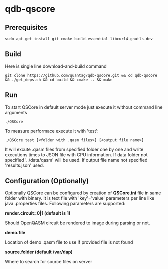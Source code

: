 # qdb-qscore

## Prerequisites

```
sudo apt-get install git cmake build-essential libcurl4-gnutls-dev
```
## Build

Here is single line download-and-build command

```
git clone https://github.com/quantag/qdb-qscore.git && cd qdb-qscore && ./get_deps.sh && cd build && cmake .. && make
```

## Run

To start QSCore in default server mode just execute it without command line arguments
```
./QSCore
```

To measure performace execute it with 'test':

```
./QSCore test [<folder with .qasm files>] [<output file name>]
```
It will excute .qasm files from specified folder one by one and write executions times to JSON file with CPU information. 
If data folder not specified '../data/qasm' will be used. If output file name not specified 'results.json' used.

## Configuration (Optionally)

Optionally QSCore can be configured by creation of __QSCore.ini__ file in same folder with binary. 
It is text file with 'key'='value' parameters per line like java .properties files. 
Following parameters are supported:

__render.circuit=0|1 (default is 1)__

Should OpenQASM circuit be rendered to image during parsing or not.

__demo.file__

Location of demo .qasm file to use if provided file is not found

__source.folder (default /var/dap)__

Where to search for source files on server 
